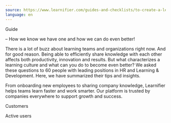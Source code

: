 ```yaml
---
source: https://www.learnifier.com/guides-and-checklists/to-create-a-learning-culture
language: en
---
```


Guide

– How we know we have one and how we can do even better!

There is a lot of buzz about learning teams and organizations right now. And for good reason. Being able to efficiently share knowledge with each other affects both productivity, innovation and results. But what characterizes a learning culture and what can you do to become even better? We asked these questions to 60 people with leading positions in HR and Learning & Development. Here, we have summarized their tips and insights.

From onboarding new employees to sharing company knowledge, Learnifier helps teams learn faster and work smarter. Our platform is trusted by companies everywhere to support growth and success.

Customers

Active users